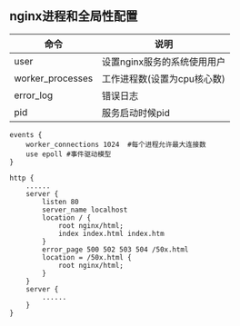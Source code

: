 ## nginx进程和全局性配置

| 命令             | 说明                        |
| ---------------- | --------------------------- |
| user             | 设置nginx服务的系统使用用户 |
| worker_processes | 工作进程数(设置为cpu核心数) |
| error_log        | 错误日志                    |
| pid              | 服务启动时候pid             |

```
events {
	worker_connections 1024  #每个进程允许最大连接数
	use epoll #事件驱动模型
}
```

```
http {
	......
	server {
		listen 80
		server_name localhost 
		location / {
			root nginx/html;
			index index.html index.htm
		}
		error_page 500 502 503 504 /50x.html
		location = /50x.html {
			root nginx/html;
		}
	}
	server {
		......
	}
}
```

